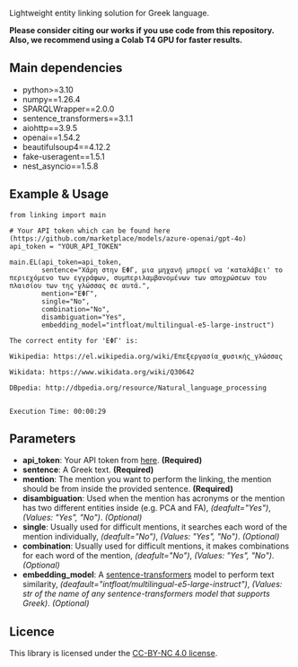 Lightweight entity linking solution for Greek language.

**Please consider citing our works if you use code from this repository.**
**Also, we recommend using a Colab T4 GPU for faster results.**

## Main dependencies
* python>=3.10
* numpy==1.26.4
* SPARQLWrapper==2.0.0
* sentence_transformers==3.1.1
* aiohttp==3.9.5
* openai==1.54.2
* beautifulsoup4==4.12.2
* fake-useragent==1.5.1
* nest_asyncio==1.5.8

## Example & Usage
```
from linking import main

# Your API token which can be found here (https://github.com/marketplace/models/azure-openai/gpt-4o)
api_token = "YOUR_API_TOKEN"

main.EL(api_token=api_token,
		sentence="Χάρη στην ΕΦΓ, μια μηχανή μπορεί να 'καταλάβει' το περιεχόμενο των εγγράφων, συμπεριλαμβανομένων των αποχρώσεων του πλαισίου των της γλώσσας σε αυτά.",
		mention="ΕΦΓ",
		single="No",
		combination="No",
		disambiguation="Yes",
		embedding_model="intfloat/multilingual-e5-large-instruct")
```

```
The correct entity for 'ΕΦΓ' is:

Wikipedia: https://el.wikipedia.org/wiki/Επεξεργασία_φυσικής_γλώσσας

Wikidata: https://www.wikidata.org/wiki/Q30642

DBpedia: http://dbpedia.org/resource/Natural_language_processing


Execution Time: 00:00:29
```

## Parameters
* **api_token**: Your API token from [here](https://github.com/marketplace/models/azure-openai/gpt-4o). **(Required)**  
* **sentence**: A Greek text. **(Required)**  
* **mention**: The mention you want to perform the linking, the mention should be from inside the provided sentence. **(Required)**
* **disambiguation**: Used when the mention has acronyms or the mention has two different entities inside (e.g. PCA and FA), *(deafult="Yes")*, *(Values: "Yes", "No")*. *(Optional)*   
* **single**: Usually used for difficult mentions, it searches each word of the mention individually, *(deafult="No")*, *(Values: "Yes", "No")*. *(Optional)*  
* **combination**: Usually used for difficult mentions, it makes combinations for each word of the mention, *(deafult="No")*, *(Values: "Yes", "No")*. *(Optional)*  
* **embedding_model**: A [sentence-transformers](https://sbert.net/) model to perform text similarity, *(deafault="intfloat/multilingual-e5-large-instruct")*, *(Values: str of the name of any sentence-transformers model that supports Greek)*. *(Optional)*

## Licence
This library is licensed under the [CC-BY-NC 4.0 license](https://creativecommons.org/licenses/by-nc/4.0/).